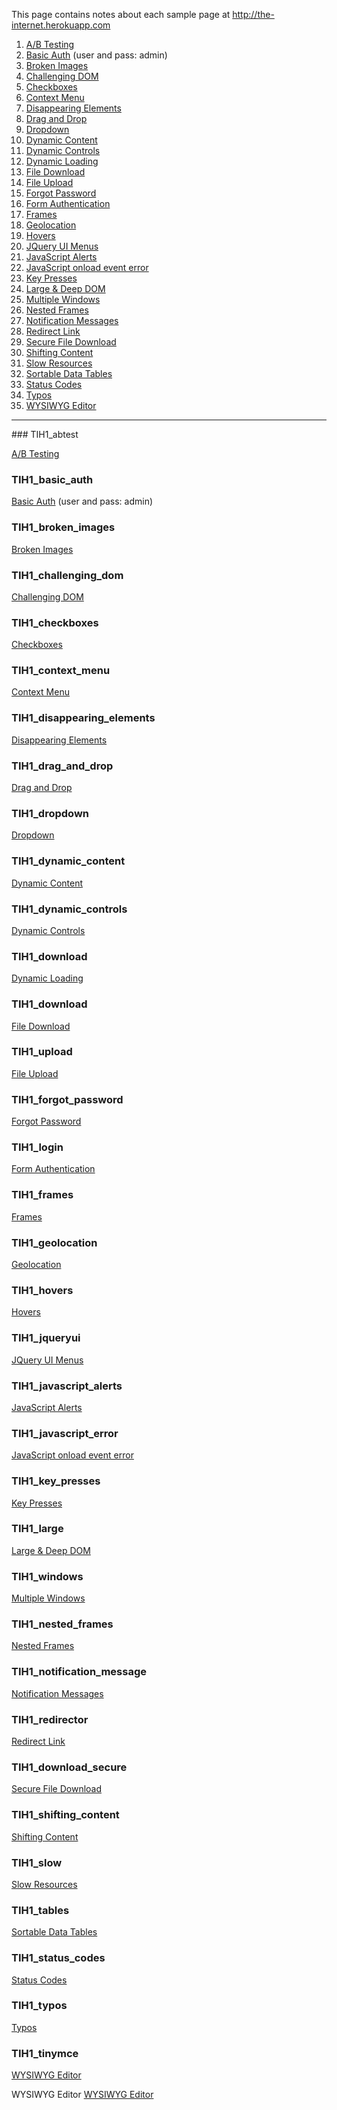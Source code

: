 This page contains notes about each sample page at http://the-internet.herokuapp.com

<ol type="1">
  <li><a href='#abtest'>A/B Testing</a></li>
  <li><a href='#basic_auth'>Basic Auth</a> (user and pass: admin)</li>
  <li><a href='#broken_images'>Broken Images</a></li>
  <li><a href='#challenging_dom'>Challenging DOM</a></li>
  <li><a href='#checkboxes'>Checkboxes</a></li>
  <li><a href='#context_menu'>Context Menu</a></li>
  <li><a href='#disappearing_elements'>Disappearing Elements</a></li>
  <li><a href='#drag_and_drop'>Drag and Drop</a></li>
  <li><a href='#dropdown'>Dropdown</a></li>
  <li><a href='#dynamic_content'>Dynamic Content</a></li>
  <li><a href='#dynamic_controls'>Dynamic Controls</a></li>
  <li><a href='#dynamic_loading'>Dynamic Loading</a></li>
  <li><a href='#download'>File Download</a></li>
  <li><a href='#upload'>File Upload</a></li>
  <li><a href='#forgot_password'>Forgot Password</a></li>
  <li><a href='#login'>Form Authentication</a></li>
  <li><a href='#frames'>Frames</a></li>
  <li><a href='#geolocation'>Geolocation</a></li>
  <li><a href='#hovers'>Hovers</a></li>
  <li><a href='#jqueryui/menu'>JQuery UI Menus</a></li>
  <li><a href='#javascript_alerts'>JavaScript Alerts</a></li>
  <li><a href='#javascript_error'>JavaScript onload event error</a></li>
  <li><a href='#key_presses'>Key Presses</a></li>
  <li><a href='#large'>Large & Deep DOM</a></li>
  <li><a href='#windows'>Multiple Windows</a></li>
  <li><a href='#nested_frames'>Nested Frames</a></li>
  <li><a href='#notification_message'>Notification Messages</a></li>
  <li><a href='#redirector'>Redirect Link</a></li>
  <li><a href='#download_secure'>Secure File Download</a></li>
  <li><a href='#shifting_content'>Shifting Content</a></li>
  <li><a href='#slow'>Slow Resources</a></li>
  <li><a href='#tables'>Sortable Data Tables</a></li>
  <li><a href='#status_codes'>Status Codes</a></li>
  <li><a href='#typos'>Typos</a></li>
  <li><a href='#tinymce'>WYSIWYG Editor</a></li>
</ol>

<hr />
### <a name="abtest"> TIH1_abtest</a>

  <a target="_blank" href='http://the-internet.herokuapp.com/abtest'>A/B Testing</a>

### <a name="basic_auth"> TIH1_basic_auth</a>

  <a target="_blank" href='http://the-internet.herokuapp.com/basic_auth'>Basic Auth</a> (user and pass: admin)</li>

### <a name="broken_images"> TIH1_broken_images</a>

  <a target="_blank" href='http://the-internet.herokuapp.com/broken_images'>Broken Images</a>

### <a name="challenging_dom"> TIH1_challenging_dom</a>
  <a target="_blank" href='http://the-internet.herokuapp.com/challenging_dom'>Challenging DOM</a>

### <a name="checkboxes"> TIH1_checkboxes</a>
  <a target="_blank" href='http://the-internet.herokuapp.com/checkboxes'>Checkboxes</a>

### <a name="context_menu"> TIH1_context_menu</a>
  <a target="_blank" href='http://the-internet.herokuapp.com/context_menu'>Context Menu</a>

### <a name="disappearing_elements"> TIH1_disappearing_elements</a>
  <a target="_blank" href='http://the-internet.herokuapp.com/disappearing_elements'>Disappearing Elements</a>

### <a name="drag_and_drop"> TIH1_drag_and_drop</a>
  <a target="_blank" href='http://the-internet.herokuapp.com/drag_and_drop'>Drag and Drop</a>

### <a name="dropdown"> TIH1_dropdown</a>
  <a target="_blank" href='http://the-internet.herokuapp.com/dropdown'>Dropdown</a>

### <a name="dynamic_content"> TIH1_dynamic_content</a>
  <a target="_blank" href='http://the-internet.herokuapp.com/dynamic_content'>Dynamic Content</a>

### <a name="dynamic_controls"> TIH1_dynamic_controls</a>
  <a target="_blank" href='http://the-internet.herokuapp.com/dynamic_controls'>Dynamic Controls</a>

### <a name="download"> TIH1_download</a>
  <a target="_blank" href='http://the-internet.herokuapp.com/dynamic_loading'>Dynamic Loading</a>

### <a name="download"> TIH1_download</a>
  <a target="_blank" href='http://the-internet.herokuapp.com/download'>File Download</a>

### <a name="upload"> TIH1_upload</a>
  <a target="_blank" href='http://the-internet.herokuapp.com/upload'>File Upload</a>

### <a name="forgot_password"> TIH1_forgot_password</a>
  <a target="_blank" href='http://the-internet.herokuapp.com/forgot_password'>Forgot Password</a>

### <a name="login"> TIH1_login</a>
  <a target="_blank" href='http://the-internet.herokuapp.com/login'>Form Authentication</a>

### <a name="frames"> TIH1_frames</a>
  <a target="_blank" href='http://the-internet.herokuapp.com/frames'>Frames</a>

### <a name="geolocation"> TIH1_geolocation</a>
  <a target="_blank" href='http://the-internet.herokuapp.com/geolocation'>Geolocation</a>

### <a name="hovers"> TIH1_hovers</a>
  <a target="_blank" href='http://the-internet.herokuapp.com/hovers'>Hovers</a>

### <a name="jqueryui"> TIH1_jqueryui</a>
  <a target="_blank" href='http://the-internet.herokuapp.com/jqueryui/menu'>JQuery UI Menus</a>

### <a name="javascript_alerts"> TIH1_javascript_alerts</a>
  <a target="_blank" href='http://the-internet.herokuapp.com/javascript_alerts'>JavaScript Alerts</a>

### <a name="javascript_error"> TIH1_javascript_error</a>
  <a target="_blank" href='http://the-internet.herokuapp.com/javascript_error'>JavaScript onload event error</a>

### <a name="key_presses"> TIH1_key_presses</a>
  <a target="_blank" href='http://the-internet.herokuapp.com/key_presses'>Key Presses</a>

### <a name="large"> TIH1_large</a>
  <a target="_blank" href='http://the-internet.herokuapp.com/large'>Large & Deep DOM</a>

### <a name="windows"> TIH1_windows</a>
  <a target="_blank" href='http://the-internet.herokuapp.com/windows'>Multiple Windows</a>

### <a name="nested_frames"> TIH1_nested_frames</a>
  <a target="_blank" href='http://the-internet.herokuapp.com/nested_frames'>Nested Frames</a>

### <a name="notification_message"> TIH1_notification_message</a>
  <a target="_blank" href='http://the-internet.herokuapp.com/notification_message'>Notification Messages</a>

### <a name="redirector"> TIH1_redirector</a>

  <a target="_blank" href='http://the-internet.herokuapp.com/redirector'>Redirect Link</a>

### <a name="download_secure"> TIH1_download_secure</a>

  <a target="_blank" href='http://the-internet.herokuapp.com/download_secure'>Secure File Download</a>

### <a name="shifting_content"> TIH1_shifting_content</a>
  <a target="_blank" href='http://the-internet.herokuapp.com/shifting_content'>Shifting Content</a>

### <a name="slow"> TIH1_slow</a>

  <a target="_blank" href='http://the-internet.herokuapp.com/slow'>Slow Resources</a>

### <a name="tables"> TIH1_tables</a>
  <a target="_blank" href='http://the-internet.herokuapp.com/tables'>Sortable Data Tables</a>

### <a name="status_codes"> TIH1_status_codes</a>
  <a target="_blank" href='http://the-internet.herokuapp.com/status_codes'>Status Codes</a>

### <a name="typos"> TIH1_typos</a>

  <a target="_blank" href='http://the-internet.herokuapp.com/typos'>Typos</a>

### <a name="tinymce"> TIH1_tinymce</a>
  <a target="_blank" href='http://the-internet.herokuapp.com/tinymce'>WYSIWYG Editor</a>

<a name='#tinymce'>WYSIWYG Editor</a>
  <a href='http://the-internet.herokuapp.com/tinymce'>WYSIWYG Editor</a>
